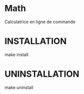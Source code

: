 # Math
Calculatrice en ligne de commande

INSTALLATION
============
make install

UNINSTALLATION
==============
make uninstall

